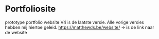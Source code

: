 # Portfoliosite
prototype portfolio website
V4 is de laatste versie. Alle vorige versies hebben mij hiertoe geleid.
https://matthewds.be/website/
-> is de link naar de website
